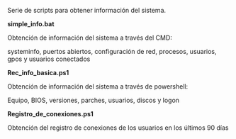 Serie de scripts para obtener información del sistema.

**simple_info.bat**

Obtención de información del sistema a través del CMD:

systeminfo, puertos abiertos, configuración de red, procesos, usuarios, gpos y usuarios conectados

**Rec_info_basica.ps1**

Obtención de información del sistema a través de powershell:

Equipo, BIOS, versiones, parches, usuarios, discos y logon

**Registro_de_conexiones.ps1**

Obtención del registro de conexiones de los usuarios en los últimos 90 días
